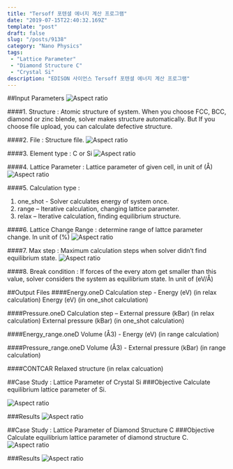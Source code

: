 ```yaml
---
title: "Tersoff 포텐셜 에너지 계산 프로그램"
date: "2019-07-15T22:40:32.169Z"
template: "post"
draft: false
slug: "/posts/9138"
category: "Nano Physics"
tags: 
 - "Lattice Parameter"
 - "Diamond Structure C"
 - "Crystal Si"
description: "EDISON 사이언스 Tersoff 포텐셜 에너지 계산 프로그램"
---
```


##Input Parameters
![Aspect ratio](/media/POST/9138/0.jpg)

####1.  Structure : 
Atomic structure of system. When you choose FCC, BCC, diamond or zinc blende, solver makes structure automatically. But If you choose file upload, you can calculate defective structure.

####2.  File : 
Structure file. 
![Aspect ratio](/media/POST/9138/1.jpg)

####3. Element type : 
C or Si
![Aspect ratio](/media/POST/9138/2.jpg)

####4. Lattice Parameter : 
Lattice parameter of given cell, in unit of (Å)
![Aspect ratio](/media/POST/9138/3.jpg)

####5. Calculation type : 
1.  one_shot - Solver calculates energy of system once.
2.  range – Iterative calculation, changing lattice parameter.
3.  relax – Iterative calculation, finding equilibrium structure.

####6. Lattice Change Range : 
determine range of lattce parameter change. In unit of (%)
![Aspect ratio](/media/POST/9138/4.jpg)

####7. Max step : 
Maximum calculation steps when solver didn’t find equilibrium state. 
![Aspect ratio](/media/POST/9138/5.jpg)

####8. Break condition : 
If forces of the every atom get smaller than this value, solver considers the system as equilibrium state. In unit of (eV/Å)


##Output Files
####Energy.oneD
Calculation step - Energy (eV) (in relax calculation) Energy (eV) (in one_shot calculation)

####Pressure.oneD
Calculation step – External pressure (kBar) (in relax calculation) External pressure (kBar) (in one_shot calculation)

####Energy_range.oneD
Volume (Å3) - Energy (eV) (in range calculation)

####Pressure_range.oneD
Volume (Å3) - External pressure (kBar) (in range calculation)

####CONTCAR
Relaxed structure (in relax calcuation)


##Case Study : Lattice Parameter of Crystal Si
###Objective
Calculate equilibrium lattice parameter of Si.

![Aspect ratio](/media/POST/9138/6.jpg)

###Results
![Aspect ratio](/media/POST/9138/7.jpg)

##Case Study : Lattice Parameter of Diamond Structure C
###Objective
Calculate equilibrium lattice parameter of diamond structure C.
![Aspect ratio](/media/POST/9138/8.jpg)

###Results
![Aspect ratio](/media/POST/9138/9.jpg)
